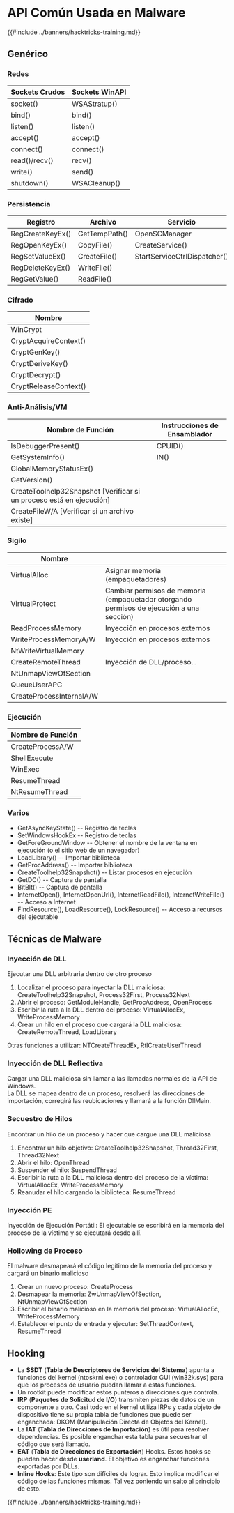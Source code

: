 # API Común Usada en Malware

{{#include ../banners/hacktricks-training.md}}

## Genérico

### Redes

| Sockets Crudos | Sockets WinAPI |
| -------------- | -------------- |
| socket()       | WSAStratup()   |
| bind()         | bind()         |
| listen()       | listen()       |
| accept()       | accept()       |
| connect()      | connect()      |
| read()/recv()  | recv()         |
| write()        | send()         |
| shutdown()     | WSACleanup()   |

### Persistencia

| Registro         | Archivo       | Servicio                      |
| ---------------- | ------------- | ----------------------------- |
| RegCreateKeyEx() | GetTempPath() | OpenSCManager                |
| RegOpenKeyEx()   | CopyFile()    | CreateService()              |
| RegSetValueEx()  | CreateFile()  | StartServiceCtrlDispatcher() |
| RegDeleteKeyEx() | WriteFile()   |                              |
| RegGetValue()    | ReadFile()    |                              |

### Cifrado

| Nombre                  |
| ----------------------- |
| WinCrypt                |
| CryptAcquireContext()   |
| CryptGenKey()           |
| CryptDeriveKey()        |
| CryptDecrypt()          |
| CryptReleaseContext()   |

### Anti-Análisis/VM

| Nombre de Función                                             | Instrucciones de Ensamblador |
| ------------------------------------------------------------ | ------------------------------ |
| IsDebuggerPresent()                                          | CPUID()                       |
| GetSystemInfo()                                             | IN()                          |
| GlobalMemoryStatusEx()                                      |                                |
| GetVersion()                                                |                                |
| CreateToolhelp32Snapshot \[Verificar si un proceso está en ejecución] |                                |
| CreateFileW/A \[Verificar si un archivo existe]            |                                |

### Sigilo

| Nombre                     |                                                                            |
| -------------------------- | -------------------------------------------------------------------------- |
| VirtualAlloc               | Asignar memoria (empaquetadores)                                         |
| VirtualProtect             | Cambiar permisos de memoria (empaquetador otorgando permisos de ejecución a una sección) |
| ReadProcessMemory          | Inyección en procesos externos                                            |
| WriteProcessMemoryA/W      | Inyección en procesos externos                                            |
| NtWriteVirtualMemory       |                                                                            |
| CreateRemoteThread         | Inyección de DLL/proceso...                                              |
| NtUnmapViewOfSection       |                                                                            |
| QueueUserAPC               |                                                                            |
| CreateProcessInternalA/W   |                                                                            |

### Ejecución

| Nombre de Función  |
| ------------------- |
| CreateProcessA/W   |
| ShellExecute       |
| WinExec            |
| ResumeThread       |
| NtResumeThread     |

### Varios

- GetAsyncKeyState() -- Registro de teclas
- SetWindowsHookEx -- Registro de teclas
- GetForeGroundWindow -- Obtener el nombre de la ventana en ejecución (o el sitio web de un navegador)
- LoadLibrary() -- Importar biblioteca
- GetProcAddress() -- Importar biblioteca
- CreateToolhelp32Snapshot() -- Listar procesos en ejecución
- GetDC() -- Captura de pantalla
- BitBlt() -- Captura de pantalla
- InternetOpen(), InternetOpenUrl(), InternetReadFile(), InternetWriteFile() -- Acceso a Internet
- FindResource(), LoadResource(), LockResource() -- Acceso a recursos del ejecutable

## Técnicas de Malware

### Inyección de DLL

Ejecutar una DLL arbitraria dentro de otro proceso

1. Localizar el proceso para inyectar la DLL maliciosa: CreateToolhelp32Snapshot, Process32First, Process32Next
2. Abrir el proceso: GetModuleHandle, GetProcAddress, OpenProcess
3. Escribir la ruta a la DLL dentro del proceso: VirtualAllocEx, WriteProcessMemory
4. Crear un hilo en el proceso que cargará la DLL maliciosa: CreateRemoteThread, LoadLibrary

Otras funciones a utilizar: NTCreateThreadEx, RtlCreateUserThread

### Inyección de DLL Reflectiva

Cargar una DLL maliciosa sin llamar a las llamadas normales de la API de Windows.\
La DLL se mapea dentro de un proceso, resolverá las direcciones de importación, corregirá las reubicaciones y llamará a la función DllMain.

### Secuestro de Hilos

Encontrar un hilo de un proceso y hacer que cargue una DLL maliciosa

1. Encontrar un hilo objetivo: CreateToolhelp32Snapshot, Thread32First, Thread32Next
2. Abrir el hilo: OpenThread
3. Suspender el hilo: SuspendThread
4. Escribir la ruta a la DLL maliciosa dentro del proceso de la víctima: VirtualAllocEx, WriteProcessMemory
5. Reanudar el hilo cargando la biblioteca: ResumeThread

### Inyección PE

Inyección de Ejecución Portátil: El ejecutable se escribirá en la memoria del proceso de la víctima y se ejecutará desde allí.

### Hollowing de Proceso

El malware desmapeará el código legítimo de la memoria del proceso y cargará un binario malicioso

1. Crear un nuevo proceso: CreateProcess
2. Desmapear la memoria: ZwUnmapViewOfSection, NtUnmapViewOfSection
3. Escribir el binario malicioso en la memoria del proceso: VirtualAllocEc, WriteProcessMemory
4. Establecer el punto de entrada y ejecutar: SetThreadContext, ResumeThread

## Hooking

- La **SSDT** (**Tabla de Descriptores de Servicios del Sistema**) apunta a funciones del kernel (ntoskrnl.exe) o controlador GUI (win32k.sys) para que los procesos de usuario puedan llamar a estas funciones.
- Un rootkit puede modificar estos punteros a direcciones que controla.
- **IRP** (**Paquetes de Solicitud de I/O**) transmiten piezas de datos de un componente a otro. Casi todo en el kernel utiliza IRPs y cada objeto de dispositivo tiene su propia tabla de funciones que puede ser enganchada: DKOM (Manipulación Directa de Objetos del Kernel).
- La **IAT** (**Tabla de Direcciones de Importación**) es útil para resolver dependencias. Es posible enganchar esta tabla para secuestrar el código que será llamado.
- **EAT** (**Tabla de Direcciones de Exportación**) Hooks. Estos hooks se pueden hacer desde **userland**. El objetivo es enganchar funciones exportadas por DLLs.
- **Inline Hooks**: Este tipo son difíciles de lograr. Esto implica modificar el código de las funciones mismas. Tal vez poniendo un salto al principio de esto.

{{#include ../banners/hacktricks-training.md}}
